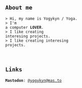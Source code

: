 <h2><code>About me</code></h2>

<code>&gt; Hi, my name is Yogykyn / Yoga.</code> <br/>
<code>&gt; I'm a computer <b>LOVER</b>.</code> <br/>
<code>&gt; I like creating interesing projects.</code> <br/>
<code>&gt; I like creating interesing projects.</code> <br/>

<br/>

<h2><code>Links</code></h2>
<code><b>Mastodon</b>: <a href="https://mas.to/@yogykyn">@yogykyn@mas.to</a></code>
